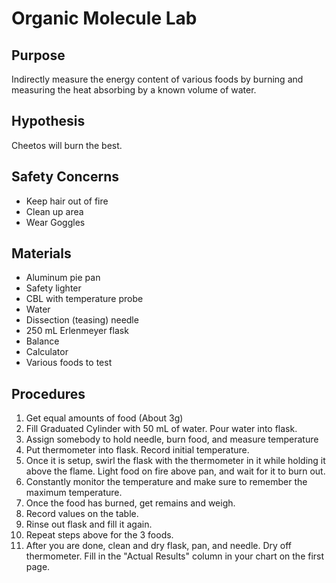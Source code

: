 # Organic Molecule Lab

## Purpose
Indirectly measure the energy content of various foods by burning and measuring the heat absorbing by a known volume of water.

## Hypothesis
Cheetos will burn the best.

## Safety Concerns
+ Keep hair out of fire
+ Clean up area
+ Wear Goggles

## Materials
+ Aluminum pie pan
+ Safety lighter
+ CBL with temperature probe
+ Water
+ Dissection (teasing) needle
+ 250 mL Erlenmeyer flask
+ Balance
+ Calculator
+ Various foods to test

## Procedures
1. Get equal amounts of food (About 3g)
2. Fill Graduated Cylinder with 50 mL of water. Pour water into flask.
3. Assign somebody to hold needle, burn food, and measure temperature
4. Put thermometer into flask. Record initial temperature.
5. Once it is setup, swirl the flask with the thermometer in it while holding it above the flame. Light food on fire above pan, and wait for it to burn out.
6. Constantly monitor the temperature and make sure to remember the maximum temperature.
7. Once the food has burned, get remains and weigh.
8. Record values on the table.
9. Rinse out flask and fill it again.
10. Repeat steps above for the 3 foods.
11. After you are done, clean and dry flask, pan, and needle. Dry off thermometer. Fill in the "Actual Results" column in your chart on the first page.
